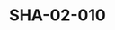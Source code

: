 ---
pid: SHA-02-010
title: SHA-02-010
language: en
original_label: 
rights: Sharhabil Ahmed
location_of_original: Sharhabil Ahmed
photographer_or_studio: 
scanned_from: photograph 12.2 by 16.4
_date: '1962'
location: Ethiopia, Massawa
description: 'Band meeting '
additional_notes: 
permission_display: 'yes'
on_server: 'no'
on_website: 'no'
permalink: /photopages/en/SHA-02-010
layout: photo-page
---
